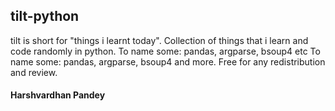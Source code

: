 ## tilt-python
tilt is short for "things i learnt today". Collection of things that i learn and code randomly in python. To name some: pandas, argparse, bsoup4 etc
To name some: pandas, argparse, bsoup4 and more. Free for any redistribution and review.

#### Harshvardhan Pandey
